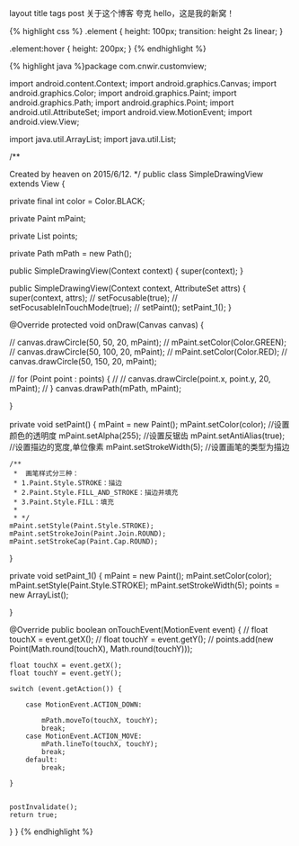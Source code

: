 layout	title	tags
post
关于这个博客
夸克
hello，这是我的新窝！

{% highlight css %} .element { height: 100px; transition: height 2s linear; }

.element:hover { height: 200px; } {% endhighlight %}

{% highlight java %}package com.cnwir.customview;

import android.content.Context; import android.graphics.Canvas; import android.graphics.Color; import android.graphics.Paint; import android.graphics.Path; import android.graphics.Point; import android.util.AttributeSet; import android.view.MotionEvent; import android.view.View;

import java.util.ArrayList; import java.util.List;

/**

Created by heaven on 2015/6/12. */ public class SimpleDrawingView extends View {

private final int color = Color.BLACK;

private Paint mPaint;

private List points;

private Path mPath = new Path();

public SimpleDrawingView(Context context) { super(context); }

public SimpleDrawingView(Context context, AttributeSet attrs) { super(context, attrs); // setFocusable(true); // setFocusableInTouchMode(true); // setPaint(); setPaint_1(); }

@Override protected void onDraw(Canvas canvas) {

// canvas.drawCircle(50, 50, 20, mPaint); // mPaint.setColor(Color.GREEN); // canvas.drawCircle(50, 100, 20, mPaint); // mPaint.setColor(Color.RED); // canvas.drawCircle(50, 150, 20, mPaint);

// for (Point point : points) { // // canvas.drawCircle(point.x, point.y, 20, mPaint); // } canvas.drawPath(mPath, mPaint);

}

private void setPaint() {
    mPaint = new Paint();
    mPaint.setColor(color);
    //设置颜色的透明度
    mPaint.setAlpha(255);
    //设置反锯齿
    mPaint.setAntiAlias(true);
    //设置描边的宽度,单位像素
    mPaint.setStrokeWidth(5);
    //设置画笔的类型为描边

    /**
     *  画笔样式分三种：
     * 1.Paint.Style.STROKE：描边
     * 2.Paint.Style.FILL_AND_STROKE：描边并填充
     * 3.Paint.Style.FILL：填充
     *
     * */
    mPaint.setStyle(Paint.Style.STROKE);
    mPaint.setStrokeJoin(Paint.Join.ROUND);
    mPaint.setStrokeCap(Paint.Cap.ROUND);
}

private void setPaint_1() {
    mPaint = new Paint();
    mPaint.setColor(color);
    mPaint.setStyle(Paint.Style.STROKE);
    mPaint.setStrokeWidth(5);
    points = new ArrayList<Point>();

}

@Override
public boolean onTouchEvent(MotionEvent event) {
// float touchX = event.getX(); // float touchY = event.getY(); // points.add(new Point(Math.round(touchX), Math.round(touchY)));

    float touchX = event.getX();
    float touchY = event.getY();

    switch (event.getAction()) {

        case MotionEvent.ACTION_DOWN:

            mPath.moveTo(touchX, touchY);
            break;
        case MotionEvent.ACTION_MOVE:
            mPath.lineTo(touchX, touchY);
            break;
        default:
            break;

    }


    postInvalidate();
    return true;
}
} {% endhighlight %}